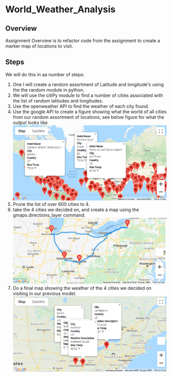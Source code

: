 # World_Weather_Analysis

## Overview

Assignment Overview is to refactor code from the assignment to create a marker map of locations to visit.

## Steps

We will do this in aa number of steps:

1. One I will create a random assortment of Latitude and longitude's using the the random module in python.
2. We will use the citiPy module to find a number of cities associated with the list of random latitudes and longitudes.
3. Use the openweather API to find the weather of each city found.
4. Use the google API to create a figure showing what the world of all cities from our random assortment of locations, see below figure for what the output looks like
![Vacation Search](https://github.com/CaptCarmine/World_Weather_Analysis/blob/main/Vacation_Search/WeatherPy_vacation_map.png?raw=true)
5. Prune the list of over 600 cities to 4.
6. take the 4 cities we decided on, and create a map using the gmaps.directions_layer command.
![Travel Map](https://github.com/CaptCarmine/World_Weather_Analysis/blob/main/Vacation_Itinerary/WeatherPy_travel_map.png?raw=true)
7. Do a final map showing the weather of the 4 cities we decided on visiting in our previous model.
![Travel Map Weather](https://github.com/CaptCarmine/World_Weather_Analysis/blob/main/Vacation_Itinerary/WeatherPy_travel_map_markers.png?raw=true)
